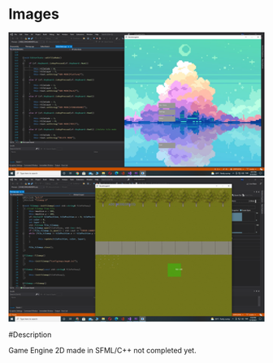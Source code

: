 # Images

![](Images/SFMLGameEngine.png)
![](Images/SFMLGameEngineEdit.png)

#Description

Game Engine 2D made in SFML/C++ not completed yet.
